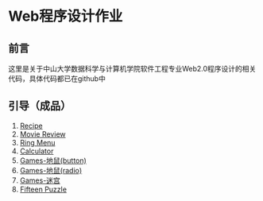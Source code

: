 # Web程序设计作业
## 前言
这里是关于中山大学数据科学与计算机学院软件工程专业Web2.0程序设计的相关代码，具体代码都已在github中
## 引导（成品）
1. [Recipe](recipe\html\index.html)
2. [Movie Review](moviereview\tmnt.html)
3. [Ring Menu](ringmenu\index.html)
4. [Calculator](calculator\index.html)
5. [Games-地鼠(button)](games\打地鼠(使用button)\index.html)
6. [Games-地鼠(radio)](games\打地鼠(使用radio)\index.html)
7. [Games-迷宫](games\迷宫\index.html)
8. [Fifteen Puzzle](fifteenpuzzle\index.html)
